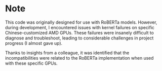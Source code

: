 # Note

This code was originally designed for use with RoBERTa models. However, during development, I encountered issues with kernel failures on specific Chinese-customized AMD GPUs. These failures were insanely difficult to diagnose and troubleshoot, leading to considerable challenges in project progress (I almost gave up).

Thanks to insights from a colleague, it was identified that the incompatibilities were related to the RoBERTa implementation when used with these specific GPUs.
